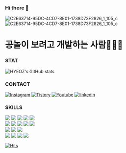 ### Hi there 👋
![C2E63714-95DC-4CD7-8E01-1738D73F2826_1_105_c](https://user-images.githubusercontent.com/76167244/210526579-19cb4058-2681-4ddf-8140-da164e3cb6bd.JPG)
![C2E63714-95DC-4CD7-8E01-1738D73F2826_1_105_c](https://user-images.githubusercontent.com/76167244/206127813-af9f1222-2965-43e5-969a-38a4e2d2d8b3.JPG)

<h1>공놀이 보려고 개발하는 사람👩🏻‍💻</h1>

### STAT
![HYEOZ's GitHub stats](https://github-readme-stats.vercel.app/api?username=hyeoz&show_icons=true&theme=dracula)

### CONTACT
<a href="https://www.instagram.com/hye_oz/" target="_blank"><img alt="Instagram" src ="https://img.shields.io/badge/Instagram-E4405F.svg?&style=for-the-badge&logo=Instagram&logoColor=white"/></a>
<a href="https://hyeoz.tistory.com/" target="_blank"><img alt="Tistory" src ="https://img.shields.io/badge/Tistory-000000.svg?&style=for-the-badge&logo=Tistory&logoColor=white"/></a>
<a href="https://www.youtube.com/@hye_oz" target="_blank"><img alt="Youtube" src ="https://img.shields.io/badge/Youtube-FF0000.svg?&style=for-the-badge&logo=Youtube&logoColor=white"/></a>
<a href="https://www.linkedin.com/in/%ED%98%9C%EC%9B%90-%EC%9D%B4-5a695412b/" target="_blank"><img alt="linkedin" src ="https://img.shields.io/badge/Linkedin-0A66C2.svg?&style=for-the-badge&logo=Linkedin&logoColor=white"/></a>

### SKILLS
<img src="https://img.shields.io/badge/React-61DAFB?style=for-the-badge&logo=React&logoColor=white"/> <img src="https://img.shields.io/badge/Next.js-000000?style=for-the-badge&logo=Next.js&logoColor=white"/> <img src="https://img.shields.io/badge/Python-3776AB?style=for-the-badge&logo=Python&logoColor=white"/> <img src="https://img.shields.io/badge/Jupyter-F37626?style=for-the-badge&logo=Jupyter&logoColor=white"/> <img src="https://img.shields.io/badge/TypeScript-317BC6?style=for-the-badge&logo=TypeScript&logoColor=white"/><br />
<img src="https://img.shields.io/badge/AWS Amplify-FF9900?style=for-the-badge&logo=AWS Amplify&logoColor=white"/> <img src="https://img.shields.io/badge/MySQL-4479A1?style=for-the-badge&logo=MySQL&logoColor=white"/> <img src="https://img.shields.io/badge/Firebase-FFCA28?style=for-the-badge&logo=Firebase&logoColor=white"/> <img src="https://img.shields.io/badge/Node.js-339933?style=for-the-badge&logo=Node.js&logoColor=white"/> <img src="https://img.shields.io/badge/JavaScript-F7DF1E?style=for-the-badge&logo=JavaScript&logoColor=white"/>
<br /><img src="https://img.shields.io/badge/Three.js-000000?style=for-the-badge&logo=Three.js&logoColor=ffffff" /> <img src="https://img.shields.io/badge/Babtlon.js-BB464B?style=for-the-badge&logo=Babylon.js&logoColor=ffffff" /> <img src="https://img.shields.io/badge/TailwindCSS-06B6D4?style=for-the-badge&logo=TailwindCSS&logoColor=ffffff" /><br /><img src="https://img.shields.io/badge/ReactNative-61DAFB?style=for-the-badge&logo=React&logoColor=white"/> <img src="https://img.shields.io/badge/Svelte-FF3E00?style=for-the-badge&logo=Svelte&logoColor=white"/> <img src="https://img.shields.io/badge/Strapi-4945FF?style=for-the-badge&logo=Strapi&logoColor=white"/> <img src="https://img.shields.io/badge/Heroku-430098?style=for-the-badge&logo=Heroku&logoColor=white"/>

[![Hits](https://hits.seeyoufarm.com/api/count/incr/badge.svg?url=https%3A%2F%2Fgithub.com%2Fhyeoz&count_bg=%23FF8888&title_bg=%23555555&icon=&icon_color=%23E7E7E7&title=hits&edge_flat=false)](https://hits.seeyoufarm.com)
